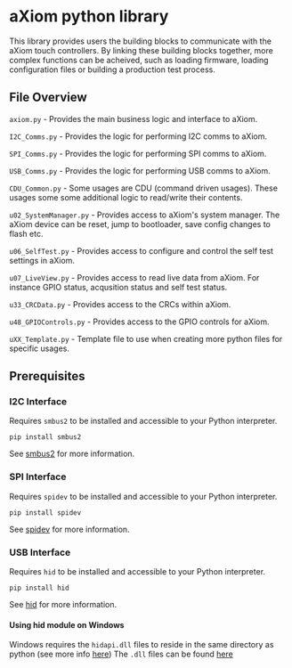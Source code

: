 # aXiom python library

This library provides users the building blocks to communicate with the aXiom touch controllers. By linking these building blocks together, more complex functions can be acheived, such as loading firmware, loading configuration files or building a production test process.

## File Overview

`axiom.py` - Provides the main business logic and interface to aXiom.

`I2C_Comms.py` - Provides the logic for performing I2C comms to aXiom.

`SPI_Comms.py` - Provides the logic for performing SPI comms to aXiom.

`USB_Comms.py` - Provides the logic for performing USB comms to aXiom.

`CDU_Common.py` - Some usages are CDU (command driven usages). These usages some some additional logic to read/write their contents.

`u02_SystemManager.py` - Provides access to aXiom's system manager. The aXiom device can be reset, jump to bootloader, save config changes to flash etc.

`u06_SelfTest.py` - Provides access to configure and control the self test settings in aXiom.

`u07_LiveView.py` - Provides access to read live data from aXiom. For instance GPIO status, acqusition status and self test status.

`u33_CRCData.py` - Provides access to the CRCs within aXiom.

`u48_GPIOControls.py` - Provides access to the GPIO controls for aXiom.

`uXX_Template.py` - Template file to use when creating more python files for specific usages.

## Prerequisites

### I2C Interface

Requires `smbus2` to be installed and accessible to your Python interpreter.

```console
pip install smbus2
```

See [smbus2](https://pypi.org/project/smbus2/) for more information.


### SPI Interface

Requires `spidev` to be installed and accessible to your Python interpreter.

```console
pip install spidev
```

See [spidev](https://pypi.org/project/spidev/) for more information.

### USB Interface

Requires `hid` to be installed and accessible to your Python interpreter.

```console
pip install hid
```

See [hid](https://pypi.org/project/hid/) for more information.

#### Using hid module on Windows

Windows requires the `hidapi.dll` files to reside in the same directory as python (see more info [here](https://github.com/abcminiuser/python-elgato-streamdeck/issues/56))
The `.dll` files can be found [here](https://github.com/libusb/hidapi/releases)